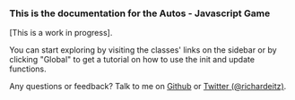 ### This is the documentation for the Autos - Javascript Game

[This is a work in progress].

You can start exploring by visiting the classes' links on the sidebar or by clicking "Global" to get a tutorial on how to use the init and update functions.

Any questions or feedback? Talk to me on [Github](https://github.com/eitz/autos/issus) or [Twitter (@richardeitz)](https://twitter.com/richardeitz).